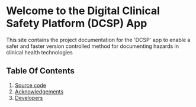 # Welcome to the Digital Clinical Safety Platform (DCSP) App

This site contains the project documentation for the 'DCSP' app to enable a safer 
and faster version controlled method for documenting hazards in clinical health
technologies

## Table Of Contents

1. [Source code](code/index.md)
2. [Acknowledgements](acknowledgements.md)
3. [Developers](developers.md)
